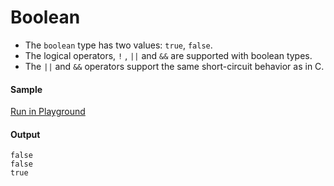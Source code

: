 # Boolean

- The `boolean` type has two values: `true`, `false`.
- The logical operators, `!` , `||` and `&&` are  supported with boolean types. 
- The `||` and `&&` operators support the same short-circuit behavior as in C. 

#### Sample

<a href="https://play.ballerina.io/?gist=d06ca052f4412b241a4afd1a50a8afbd&file=boolean.bal" target="_blank">Run in Playground   </a>

<!-- MARKDOWN-AUTO-DOCS:START (CODE:src=./../../code/boolean.bal) -->
<!-- The below code snippet is automatically added from ./../../code/boolean.bal -->
<!-- MARKDOWN-AUTO-DOCS:END -->


#### Output

```
false
false
true
```